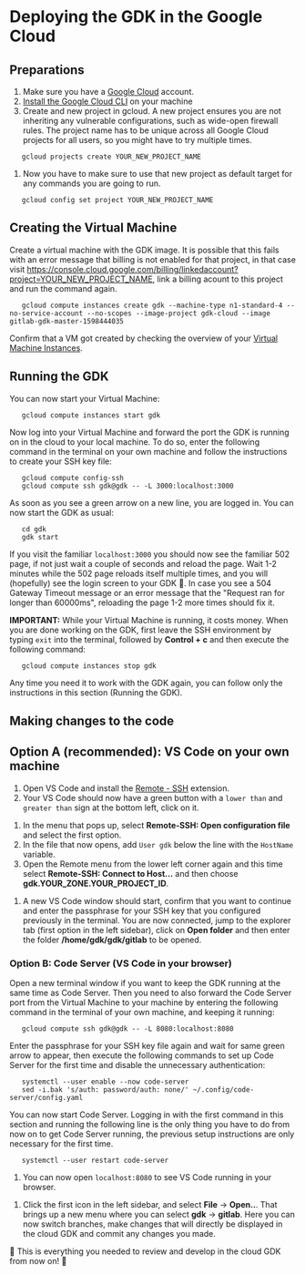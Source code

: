 # Deploying the GDK in the Google Cloud

## Preparations

1. Make sure you have a [Google Cloud](console.cloud.google.com/) account.
1. [Install the Google Cloud CLI](https://cloud.google.com/sdk/docs/quickstart-macos) on your machine
1. Create and new project in gcloud. A new project ensures you are not inheriting any vulnerable configurations, such as wide-open firewall rules. The project name has to be unique across all Google Cloud projects for all users, so you might have to try multiple times.

```shell
   gcloud projects create YOUR_NEW_PROJECT_NAME
```

1. Now you have to make sure to use that new project as default target for any commands you are going to run.

```shell
   gcloud config set project YOUR_NEW_PROJECT_NAME
```

## Creating the Virtual Machine

<!-- markdownlint-disable MD034 -->
Create a virtual machine with the GDK image. It is possible that this fails with an error message that billing is not enabled for that project, in that case visit https://console.cloud.google.com/billing/linkedaccount?project=YOUR_NEW_PROJECT_NAME, link a billing acount to this project and run the command again.
<!-- markdownlint-enable MD034 -->

```shell
   gcloud compute instances create gdk --machine-type n1-standard-4 --no-service-account --no-scopes --image-project gdk-cloud --image gitlab-gdk-master-1598444035
```

Confirm that a VM got created by checking the overview of your [Virtual Machine Instances](https://console.cloud.google.com/compute/instances).

## Running the GDK

You can now start your Virtual Machine:

```shell
   gcloud compute instances start gdk
```

Now log into your Virtual Machine and forward the port the GDK is running on in the cloud to your local machine. To do so, enter the following command in the terminal on your own machine and follow the instructions to create your SSH key file:

<!-- markdownlint-disable MD044 -->
```shell
   gcloud compute config-ssh
   gcloud compute ssh gdk@gdk -- -L 3000:localhost:3000
```
<!-- markdownlint-enable MD044 -->

As soon as you see a green arrow on a new line, you are logged in. You can now start the GDK as usual:

```shell
   cd gdk
   gdk start
```

If you visit the familiar `localhost:3000` you should now see the familiar 502 page, if not just wait a couple of seconds and reload the page. Wait 1-2 minutes while the 502 page reloads itself multiple times, and you will (hopefully) see the login screen to your GDK 🎉. In case you see a 504 Gateway Timeout message or an error message that the "Request ran for longer than 60000ms", reloading the page 1-2 more times should fix it.

**IMPORTANT:** While your Virtual Machine is running, it costs money. When you are done working on the GDK, first leave the SSH environment by typing `exit` into the terminal, followed by **Control + c** and then execute the following command:

```shell
   gcloud compute instances stop gdk
```

Any time you need it to work with the GDK again, you can follow only the instructions in this section (Running the GDK).

## Making changes to the code 

## Option A (recommended): VS Code on your own machine

1. Open VS Code and install the [Remote - SSH](https://marketplace.visualstudio.com/items?itemName=ms-vscode-remote.remote-ssh) extension. 
1. Your VS Code should now have a green button with a `lower than` and `greater than` sign at the bottom left, click on it.
<!-- markdownlint-disable MD044 -->
<!-- vale off -->
1. In the menu that pops up, select **Remote-SSH: Open configuration file** and select the first option.
1. In the file that now opens, add `User gdk` below the line with the `HostName` variable.
1. Open the Remote menu from the lower left corner again and this time select **Remote-SSH: Connect to Host...** and then choose **gdk.YOUR_ZONE.YOUR_PROJECT_ID**.
<!-- vale on -->
1. A new VS Code window should start, confirm that you want to continue and enter the passphrase for your SSH key that you configured previously in the terminal. You are now connected, jump to the explorer tab (first option in the left sidebar), click on **Open folder** and then enter the folder **/home/gdk/gdk/gitlab** to be opened.
<!-- markdownlint-enable MD044 -->

### Option B: Code Server (VS Code in your browser)

Open a new terminal window if you want to keep the GDK running at the same time as Code Server. Then you need to also forward the Code Server port from the Virtual Machine to your machine by entering the following command in the terminal of your own machine, and keeping it running:

```shell
   gcloud compute ssh gdk@gdk -- -L 8080:localhost:8080
```

Enter the passphrase for your SSH key file again and wait for same green arrow to appear, then execute the following commands to set up Code Server for the first time and disable the unnecessary authentication:

```shell
   systemctl --user enable --now code-server
   sed -i.bak 's/auth: password/auth: none/' ~/.config/code-server/config.yaml
```

You can now start Code Server. Logging in with the first command in this section and running the following line is the only thing you have to do from now on to get Code Server running, the previous setup instructions are only necessary for the first time.

```shell
   systemctl --user restart code-server
```

1. You can now open `localhost:8080` to see VS Code running in your browser.
<!-- markdownlint-disable MD044 -->
1. Click the first icon in the left sidebar, and select **File** -> **Open..**. That brings up a new menu where you can select **gdk** -> **gitlab**. Here you can now switch branches, make changes that will directly be displayed in the cloud GDK and commit any changes you made.
<!-- markdownlint-enable MD044 -->

🎉 This is everything you needed to review and develop in the cloud GDK from now on! 🦊
